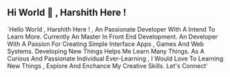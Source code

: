 ## Hi   World 👋 , Harshith Here !
`Hello World , Harshith Here ! , An Passionate Developer With A Intend To Learn More. Currently An Master In Front End Development. An Developer With A Passion For Creating Simple Interface Apps , Games And Web Systems. Developing New Things Helps Me Learn Many Things. As A Curious And Passionate Individual Ever-Learning , I Would Love To Learning New Things , Explore And Enchance My Creative Skills. Let's Connect'

